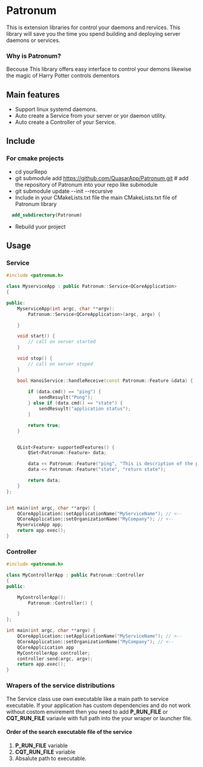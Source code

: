# Patronum

This is extension libraries for control your daemons and rervices. This library will save you the time you spend building and deploying server daemons or services.

### Why is Patronum?

Becouse This library offers easy interface to control your demons likewise the magic of Harry Potter controls dementors

## Main features

* Support linux systemd daemons.
* Auto create a Service from your server or yor daemon utility.
* Auto create a Controller of your Service. 

## Include

### For cmake projects
 
 * cd yourRepo
 * git submodule add https://github.com/QuasarApp/Patronum.git # add the repository of Patronum into your repo like submodule
 * git submodule update --init --recursive
 * Include in your CMakeLists.txt file the main CMakeLists.txt file of Patronum library
  ```cmake
    add_subdirectory(Patronum)
  ```
 * Rebuild yuor project


## Usage

### Service

```cpp
#include <patronum.h>

class MyserviceApp : public Patronum::Service<QCoreApplication>
{

public:
    MyserviceApp(int argc, char **argv):
        Patronum::Service<QCoreApplication>(argc, argv) {

    }

    void start() {
        // call on server started 
    }

    void stop() {
        // call on server stoped 
    }

    bool HanoiService::handleReceive(const Patronum::Feature &data) {
    
        if (data.cmd() == "ping") {
            sendResuylt("Pong");
        } else if (data.cmd() == "state") {
            sendResuylt("application status");
        } 

        return true;
    }


    QList<Feature> supportedFeatures() {
        QSet<Patronum::Feature> data;

        data << Patronum::Feature("ping", "This is description of the ping command");
        data << Patronum::Feature("state", "return state");

        return data;
    }
};


int main(int argc, char **argv) {
    QCoreApplication::setApplicationName("MyServiceName"); // <--
    QCoreApplication::setOrganizationName("MyCompany"); // <--
    MyserviceApp app;
    return app.exec();
}
```

### Controller

```cpp
#include <patronum.h>

class MyControllerApp : public Patronum::Controller
{
public:

    MyControllerApp():
        Patronum::Controller() {

    }
};

int main(int argc, char **argv) {
    QCoreApplication::setApplicationName("MyServiceName"); // <--
    QCoreApplication::setOrganizationName("MyCompany"); // <--
    QCoreApplcication app
    MyControllerApp controller;
    controller.send(argc, argv);
    return app.exec();
}
```


### Wrapers of the service distributions

The Service class use own executable like a main path to service executable. 
If your application has custom dependencies and do not work without costom envirement then you need to add **P_RUN_FILE** or **CQT_RUN_FILE** variavle with full path into the your wraper or launcher file.

#### Order of the search executable file of the service

1. **P_RUN_FILE** variable
2. **CQT_RUN_FILE** variable
3. Absalute path to executable.
